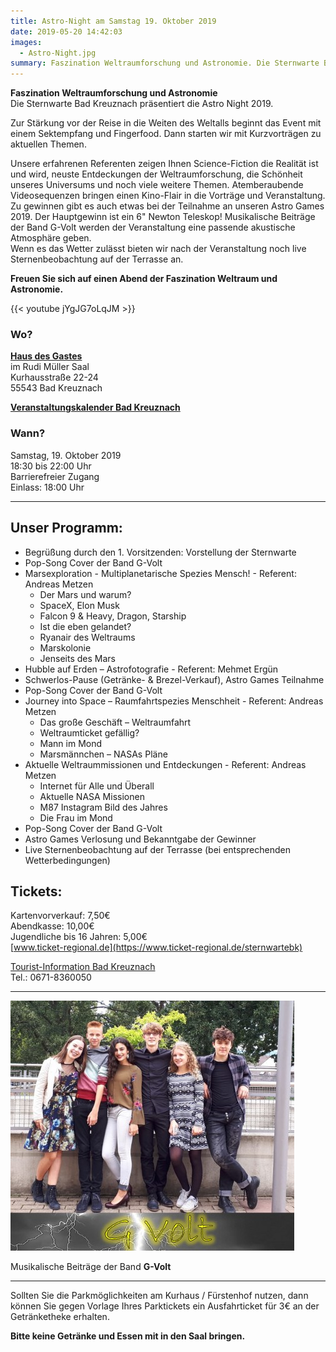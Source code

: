 ```yaml
---
title: Astro-Night am Samstag 19. Oktober 2019
date: 2019-05-20 14:42:03
images:
  - Astro-Night.jpg
summary: Faszination Weltraumforschung und Astronomie. Die Sternwarte Bad Kreuznach präsentiert die „Astro Night 2019“!
---
```


**Faszination Weltraumforschung und Astronomie**  
Die Sternwarte Bad Kreuznach präsentiert die Astro Night 2019.

Zur Stärkung vor der Reise in die Weiten des Weltalls beginnt das Event mit einem Sektempfang und Fingerfood. Dann starten wir mit Kurzvorträgen zu aktuellen Themen.

Unsere erfahrenen Referenten zeigen Ihnen Science-Fiction die Realität ist und wird, neuste Entdeckungen der Weltraumforschung, die Schönheit unseres Universums und noch viele weitere Themen. Atemberaubende Videosequenzen bringen einen Kino-Flair in die Vorträge und Veranstaltung.  
Zu gewinnen gibt es auch etwas bei der Teilnahme an unseren Astro Games 2019. Der Hauptgewinn ist ein 6" Newton Teleskop! Musikalische Beiträge der Band G-Volt werden der Veranstaltung eine passende akustische Atmosphäre geben.  
Wenn es das Wetter zulässt bieten wir nach der Veranstaltung noch live Sternenbeobachtung auf der Terrasse an.

**Freuen Sie sich auf einen Abend der Faszination Weltraum und Astronomie.**

{{< youtube jYgJG7oLqJM >}}

### Wo?

**[Haus des Gastes](https://www.bad-kreuznach-tourist.de/kultur-geniessen-und-einkaufen/haus-des-gastes/)**  
im Rudi Müller Saal  
Kurhausstraße 22-24  
55543 Bad Kreuznach

**[Veranstaltungskalender Bad Kreuznach](https://www.bad-kreuznach-tourist.de/kultur-geniessen-und-einkaufen/veranstaltungen/online-veranstaltungskalender-bad-kreuznach/details/event/astro-night-2019-faszination-weltraum-und-astronomie-2019-10-19/)**

### Wann?

Samstag, 19. Oktober 2019  
18:30 bis 22:00 Uhr  
Barrierefreier Zugang  
Einlass: 18:00 Uhr

---

## Unser Programm:

- Begrüßung durch den 1. Vorsitzenden: Vorstellung der Sternwarte
- Pop-Song Cover der Band G-Volt
- Marsexploration - Multiplanetarische Spezies Mensch! - Referent: Andreas Metzen
  - Der Mars und warum?
  - SpaceX, Elon Musk
  - Falcon 9 & Heavy, Dragon, Starship
  - Ist die eben gelandet?
  - Ryanair des Weltraums
  - Marskolonie
  - Jenseits des Mars
- Hubble auf Erden – Astrofotografie - Referent: Mehmet Ergün
- Schwerlos-Pause (Getränke- & Brezel-Verkauf), Astro Games Teilnahme
- Pop-Song Cover der Band G-Volt
- Journey into Space – Raumfahrtspezies Menschheit - Referent: Andreas Metzen
  - Das große Geschäft – Weltraumfahrt
  - Weltraumticket gefällig?
  - Mann im Mond
  - Marsmännchen – NASAs Pläne
- Aktuelle Weltraummissionen und Entdeckungen - Referent: Andreas Metzen
  - Internet für Alle und Überall
  - Aktuelle NASA Missionen
  - M87 Instagram Bild des Jahres
  - Die Frau im Mond
- Pop-Song Cover der Band G-Volt
- Astro Games Verlosung und Bekanntgabe der Gewinner
- Live Sternenbeobachtung auf der Terrasse (bei entsprechenden Wetterbedingungen)

## Tickets:

Kartenvorverkauf: 7,50€  
Abendkasse: 10,00€  
Jugendliche bis 16 Jahren: 5,00€  
[www.ticket-regional.de](https://www.ticket-regional.de/sternwartebk)

[Tourist-Information Bad Kreuznach](https://www.bad-kreuznach-tourist.de/tourist-information/tourist-information-bad-kreuznach/)  
Tel.: 0671-8360050

---

![G-Volt](G-Volt.jpg)

Musikalische Beiträge der Band **G-Volt**

---

Sollten Sie die Parkmöglichkeiten am Kurhaus / Fürstenhof nutzen, dann können Sie gegen Vorlage Ihres Parktickets ein Ausfahrticket für 3€ an der Getränketheke erhalten.

**Bitte keine Getränke und Essen mit in den Saal bringen.**
